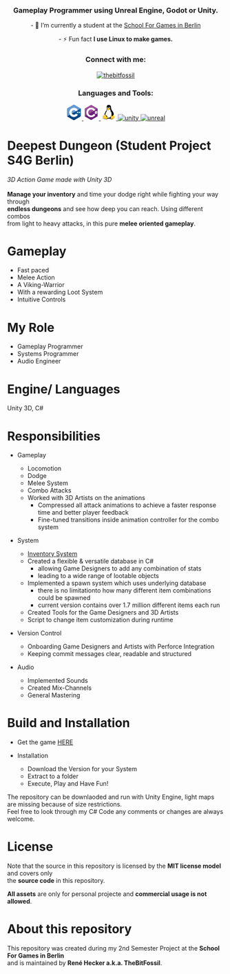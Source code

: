 <h3 align ="center"> Gameplay Programmer using Unreal Engine, Godot or Unity.</h3>
<p align="center">- 🔭 I’m currently a student at the <a href ="https://www.school4games.net/">School For Games in Berlin</a></p>
<p align="center">- ⚡ Fun fact <b>I use Linux to make games.</b></p>

<h3 align="center">Connect with me:</h3>
<p align="center">
<a href="https://linkedin.com/in/thebitfossil" target="blank"><img align="center" src="https://raw.githubusercontent.com/rahuldkjain/github-profile-readme-generator/master/src/images/icons/Social/linked-in-alt.svg" alt="thebitfossil" height="30" width="40" /></a>
</p>

<h3 align="center">Languages and Tools:</h3>
<p align="center"> <a href="https://www.w3schools.com/cpp/" target="_blank" rel="noreferrer"> <img src="https://raw.githubusercontent.com/devicons/devicon/master/icons/cplusplus/cplusplus-original.svg" alt="cplusplus" width="36" height="36"/> </a> <a href="https://www.w3schools.com/cs/" target="_blank" rel="noreferrer"> <img src="https://raw.githubusercontent.com/devicons/devicon/master/icons/csharp/csharp-original.svg" alt="csharp" width="36" height="36"/> </a> <a href="https://www.linux.org/" target="_blank" rel="noreferrer"> <img src="https://raw.githubusercontent.com/devicons/devicon/master/icons/linux/linux-original.svg" alt="linux" width="36" height="36"/> </a> <a href="https://unity.com/" target="_blank" rel="noreferrer"> <img src="https://www.vectorlogo.zone/logos/unity3d/unity3d-icon.svg" alt="unity" width="36" height="40"/> </a> <a href="https://unrealengine.com/" target="_blank" rel="noreferrer"> <img src="https://raw.githubusercontent.com/kenangundogan/fontisto/036b7eca71aab1bef8e6a0518f7329f13ed62f6b/icons/svg/brand/unreal-engine.svg" alt="unreal" width="36" height="36"/> </a> </p>

# Deepest Dungeon (Student Project S4G Berlin)

*3D Action Game made with Unity 3D*\
\
**Manage your inventory** and time your dodge right while fighting your way through \
**endless dungeons** and see how deep you can reach. Using different combos \
from light to heavy attacks, in this pure **melee oriented gameplay**.

# Gameplay
* Fast paced
* Melee Action
* A Viking-Warrior
* With a rewarding Loot System
* Intuitive Controls

# My Role
* Gameplay Programmer
* Systems Programmer
* Audio Engineer

# Engine/ Languages
Unity 3D, C#

# Responsibilities
- Gameplay
  * Locomotion
  * Dodge
  * Melee System
  * Combo Attacks
  * Worked with 3D Artists on the animations 
    - Compressed all attack animations to achieve a faster response time and better player feedback
    - Fine-tuned transitions inside animation controller for the combo system
  
- System
  * <a href ="https://github.com/TheBitFossil/DeepestDungeon/tree/master/Assets/_Source/Inventory/Scripts">Inventory System</a>
  * Created a flexible & versatile database in C# 
    - allowing Game Designers to add any combination of stats
    - leading to a wide range of lootable objects
  * Implemented a spawn system which uses underlying database
    - there is no limitationto how many different item combinations could be spawned
    - current version contains over 1.7 million different items each run
  * Created Tools for the Game Designers and 3D Artists 
   - Script to change item customization during runtime 
     
- Version Control
  * Onboarding Game Designers and Artists with Perforce Integration
  * Keeping commit messages clear, readable and structured
 
- Audio
  * Implemented Sounds
  * Created Mix-Channels 
  * General Mastering

# Build and Installation
* Get the game [HERE](https://ascent-of-the-dragon.school4games.net/)

* Installation
  - Download the Version for your System
  - Extract to a folder
  - Execute, Play and Have Fun!

The repository can be downlaoded and run with Unity Engine, light maps are missing because of size restrictions. \
Feel free to look through my C# Code any comments or changes are always welcome.

# License
Note that the source in this repository is licensed by the **MIT license model** and covers only \
the **source code** in this repository.

**All assets** are only for personal projecte and **commercial usage is not allowed**.

# About this repository
This repository was created during my 2nd Semester Project at the **School For Games in Berlin** \
and is maintained by **René Hecker a.k.a. TheBitFossil**.

